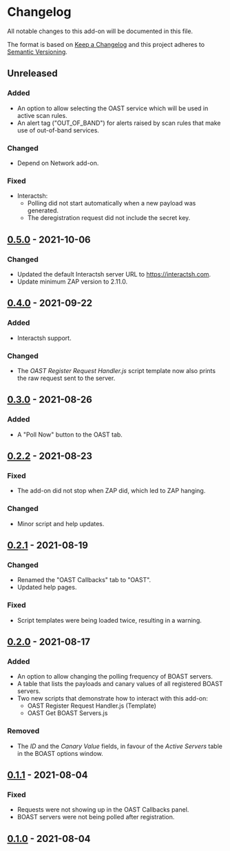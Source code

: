# Changelog

All notable changes to this add-on will be documented in this file.

The format is based on [Keep a Changelog](https://keepachangelog.com/en/1.0.0/) and this project adheres
to [Semantic Versioning](https://semver.org/spec/v2.0.0.html).

## Unreleased
### Added
- An option to allow selecting the OAST service which will be used in active scan rules.
- An alert tag ("OUT_OF_BAND") for alerts raised by scan rules that make use of out-of-band services.

### Changed
- Depend on Network add-on.

### Fixed
- Interactsh:
  - Polling did not start automatically when a new payload was generated.
  - The deregistration request did not include the secret key.

## [0.5.0] - 2021-10-06
### Changed
- Updated the default Interactsh server URL to https://interactsh.com.
- Update minimum ZAP version to 2.11.0.

## [0.4.0] - 2021-09-22
### Added
- Interactsh support.

### Changed
- The _OAST Register Request Handler.js_ script template now also prints the raw request sent to the server.

## [0.3.0] - 2021-08-26
### Added
- A "Poll Now" button to the OAST tab.

## [0.2.2] - 2021-08-23
### Fixed
- The add-on did not stop when ZAP did, which led to ZAP hanging.

### Changed
- Minor script and help updates.

## [0.2.1] - 2021-08-19
### Changed
- Renamed the "OAST Callbacks" tab to "OAST".
- Updated help pages.

### Fixed
- Script templates were being loaded twice, resulting in a warning.

## [0.2.0] - 2021-08-17
### Added
- An option to allow changing the polling frequency of BOAST servers.
- A table that lists the payloads and canary values of all registered BOAST servers.
- Two new scripts that demonstrate how to interact with this add-on:
  - OAST Register Request Handler.js (Template)
  - OAST Get BOAST Servers.js

### Removed
- The _ID_ and the _Canary Value_ fields, in favour of the _Active Servers_ table in the BOAST options window.

## [0.1.1] - 2021-08-04
### Fixed
- Requests were not showing up in the OAST Callbacks panel.
- BOAST servers were not being polled after registration.

## [0.1.0] - 2021-08-04

[0.5.0]: https://github.com/zaproxy/zap-extensions/releases/oast-v0.5.0
[0.4.0]: https://github.com/zaproxy/zap-extensions/releases/oast-v0.4.0
[0.3.0]: https://github.com/zaproxy/zap-extensions/releases/oast-v0.3.0
[0.2.2]: https://github.com/zaproxy/zap-extensions/releases/oast-v0.2.2
[0.2.1]: https://github.com/zaproxy/zap-extensions/releases/oast-v0.2.1
[0.2.0]: https://github.com/zaproxy/zap-extensions/releases/oast-v0.2.0
[0.1.1]: https://github.com/zaproxy/zap-extensions/releases/oast-v0.1.1
[0.1.0]: https://github.com/zaproxy/zap-extensions/releases/oast-v0.1.0
